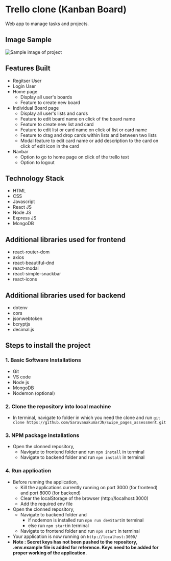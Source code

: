 # Trello clone (Kanban Board)
Web app to manage tasks and projects.

## Image Sample
![Sample image of project](https://i.imgur.com/q1Ur2kC.png)

## Features Built
- Regitser User
- Login User
- Home page
    - Display all user's boards
    - Feature to create new board
- Individual Board page
    - Display all user's lists and cards
    - Feature to edit board name on click of the board name
    - Feature to create new list and card
    - Feature to edit list or card name on click of list or card name
    - Feature to drag and drop cards within lists and between two lists
    - Modal feature to edit card name or add description to the card on click of edit icon in the card
- Navbar
    - Option to go to home page on click of the trello text
    - Option to logout

## Technology Stack
- HTML
- CSS
- Javascript
- React JS
- Node JS
- Express JS
- MongoDB

## Additional libraries used for frontend
- react-router-dom
- axios
- react-beautiful-dnd
- react-modal
- react-simple-snackbar
- react-icons

## Additional libraries used for backend
- dotenv
- cors
- jsonwebtoken
- bcryptjs
- decimal.js

## Steps to install the project
### 1. Basic Software Installations
- Git
- VS code
- Node js
- MongoDB
- Nodemon (optional)

### 2. Clone the repository into local machine
- In terminal, navigate to folder in which you need the clone and run `git clone https://github.com/SaravanakumarJN/swipe_pages_assessment.git`

### 3. NPM package installations
- Open the clonned repository,
    - Navigate to frontend folder and run `npm install` in terminal
    - Navigate to backend folder and run `npm install` in terminal
 
### 4. Run application
- Before running the application, 
    - Kill the applications currently running on port 3000 (for frontend) and port 8000 (for backend)
    - Clear the localStorage of the browser (http://localhost:3000)
    - Add the required env file
- Open the clonned repository,
    - Navigate to backend folder and 
        - if nodemon is installed run `npm run devStart`in terminal
        - else run `npm start`in terminal
    - Navigate to frontend folder and run `npm start` in terminal
- Your application is now running on `http://localhost:3000/`
- **Note : Secret keys has not been pushed to the repository, .env.example file is added for reference. Keys need to be added for proper working of the application.**
